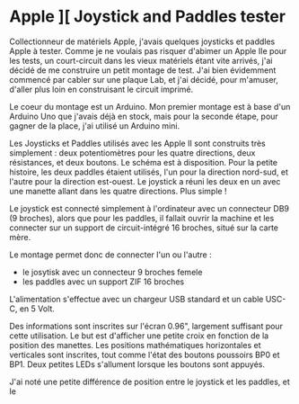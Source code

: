 # Apple ][ Joystick and Paddles tester

Collectionneur de matériels Apple, j'avais quelques joysticks et paddles Apple à tester.
Comme je ne voulais pas risquer d'abimer un Apple IIe pour les tests, un court-circuit dans les vieux matériels étant vite arrivés, j'ai décidé de me construire un petit montage de test.
J'ai bien évidemment commencé par cabler sur une plaque Lab, et j'ai décidé, pour m'amuser, d'aller plus loin en construisant le circuit imprimé.

Le coeur du montage est un Arduino. Mon premier montage est à base d'un Arduino Uno que j'avais déjà en stock, mais pour la seconde étape, pour gagner de la place, j'ai utilisé un Arduino mini.

Les Joysticks et Paddles utilisés avec les Apple II sont construits très simplement : deux potentiomètres pour les quatre directions, deux résistances, et deux boutons. Le schéma est à disposition.
Pour la petite histoire, les deux paddles étaient utilisés, l'un pour la direction nord-sud, et l'autre pour la direction est-ouest. Le joystick a réuni les deux en un avec une manette allant dans les quatre directions. Plus simple !

Le joystick est connecté simplement à l'ordinateur avec un connecteur DB9 (9 broches), alors que pour les paddles, il fallait ouvrir la machine et les connecter sur un support de circuit-intégré 16 broches, situé sur la carte mère.

Le montage permet donc de connecter l'un ou l'autre :
- le josytisk avec un connecteur 9 broches femele
- les paddles avec un support ZIF 16 broches

L'alimentation s'effectue avec un chargeur USB standard et un cable USC-C, en 5 Volt.

Des informations sont inscrites sur l'écran 0.96", largement suffisant pour cette utilisation.
Le but est d'afficher une petite croix en fonction de la position des manettes.
Les positions mathématiques horizontales et verticales sont inscrites, tout comme l'état des boutons poussoirs BP0 et BP1.
Deux petites LEDs s'allument lorsque les boutons sont appuyés.

J'ai noté une petite différence de position entre le joystick et les paddles, et le
